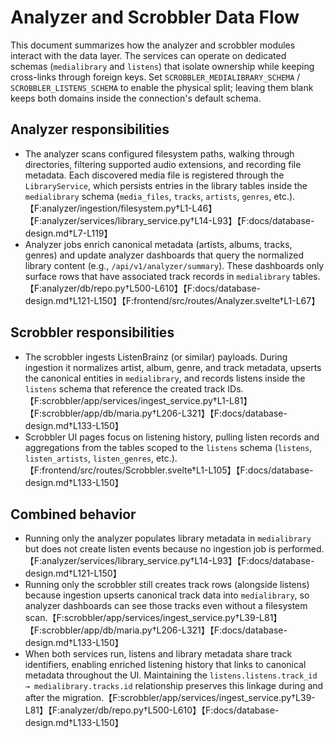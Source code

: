 # Analyzer and Scrobbler Data Flow

This document summarizes how the analyzer and scrobbler modules interact with the data layer. The services can operate on dedicated schemas (`medialibrary` and `listens`) that isolate ownership while keeping cross-links through foreign keys. Set `SCROBBLER_MEDIALIBRARY_SCHEMA` / `SCROBBLER_LISTENS_SCHEMA` to enable the physical split; leaving them blank keeps both domains inside the connection's default schema.

## Analyzer responsibilities

- The analyzer scans configured filesystem paths, walking through directories, filtering supported audio extensions, and recording file metadata. Each discovered media file is registered through the `LibraryService`, which persists entries in the library tables inside the `medialibrary` schema (`media_files`, `tracks`, `artists`, `genres`, etc.).【F:analyzer/ingestion/filesystem.py†L1-L46】【F:analyzer/services/library_service.py†L14-L93】【F:docs/database-design.md†L7-L119】
- Analyzer jobs enrich canonical metadata (artists, albums, tracks, genres) and update analyzer dashboards that query the normalized library content (e.g., `/api/v1/analyzer/summary`). These dashboards only surface rows that have associated track records in `medialibrary` tables.【F:analyzer/db/repo.py†L500-L610】【F:docs/database-design.md†L121-L150】【F:frontend/src/routes/Analyzer.svelte†L1-L67】

## Scrobbler responsibilities

- The scrobbler ingests ListenBrainz (or similar) payloads. During ingestion it normalizes artist, album, genre, and track metadata, upserts the canonical entities in `medialibrary`, and records listens inside the `listens` schema that reference the created track IDs.【F:scrobbler/app/services/ingest_service.py†L1-L81】【F:scrobbler/app/db/maria.py†L206-L321】【F:docs/database-design.md†L133-L150】
- Scrobbler UI pages focus on listening history, pulling listen records and aggregations from the tables scoped to the `listens` schema (`listens`, `listen_artists`, `listen_genres`, etc.).【F:frontend/src/routes/Scrobbler.svelte†L1-L105】【F:docs/database-design.md†L133-L150】

## Combined behavior

- Running only the analyzer populates library metadata in `medialibrary` but does not create listen events because no ingestion job is performed.【F:analyzer/services/library_service.py†L14-L93】【F:docs/database-design.md†L121-L150】
- Running only the scrobbler still creates track rows (alongside listens) because ingestion upserts canonical track data into `medialibrary`, so analyzer dashboards can see those tracks even without a filesystem scan.【F:scrobbler/app/services/ingest_service.py†L39-L81】【F:scrobbler/app/db/maria.py†L206-L321】【F:docs/database-design.md†L133-L150】
- When both services run, listens and library metadata share track identifiers, enabling enriched listening history that links to canonical metadata throughout the UI. Maintaining the `listens.listens.track_id → medialibrary.tracks.id` relationship preserves this linkage during and after the migration.【F:scrobbler/app/services/ingest_service.py†L39-L81】【F:analyzer/db/repo.py†L500-L610】【F:docs/database-design.md†L133-L150】
